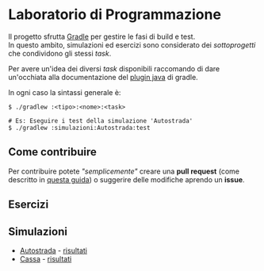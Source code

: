 # Laboratorio di Programmazione
Il progetto sfrutta [Gradle][] per gestire le fasi di build e test.  
In questo ambito, simulazioni ed esercizi sono considerato dei *sottoprogetti* che condividono gli stessi *task*.

Per avere un'idea dei diversi *task* disponibili raccomando di dare un'occhiata alla documentazione del [plugin java][] di gradle.

In ogni caso la sintassi generale è:
```
$ ./gradlew :<tipo>:<nome>:<task>

# Es: Eseguire i test della simulazione 'Autostrada'
$ ./gradlew :simulazioni:Autostrada:test
```

## Come contribuire
Per contribuire potete *"semplicemente"* creare una **pull request** (come descritto in [questa guida][pr-tutorial]) o suggerire delle modifiche aprendo un **issue**.

## Esercizi


## Simulazioni
- [Autostrada][] - [risultati][ris-autostrada]
- [Cassa][] - [risultati][ris-cassa]



[Gradle]: http://gradle.org/
[plugin java]: http://gradle.org/getting-started-gradle-java/

[ris-autostrada]: http://assassinsmod.github.io/Lab-Prog/Autostrada.html
[ris-cassa]: http://assassinsmod.github.io/Lab-Prog/Cassa.html

[pr-tutorial]: https://help.github.com/articles/using-pull-requests/

[Autostrada]: /simulazioni/Autostrada
[Cassa]: /simulazioni/Cassa
